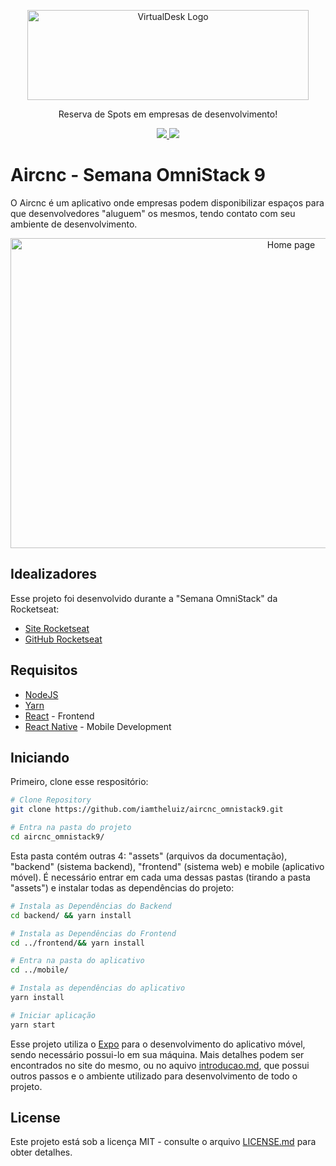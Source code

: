 <p align="center">
  <img src="https://github.com/iamtheluiz/aircnc_omnistack9/blob/master/assets/logo.png?raw=true" alt="VirtualDesk Logo" width="450" height="144">
</p>

<p align="center">
  Reserva de Spots em empresas de desenvolvimento!
</p>

<p align="center">
  <a href="https://opensource.org/licenses/MIT" alt="MIT License">
    <img src="https://img.shields.io/badge/Open%20Source-%E2%9D%A4-lightseagreen" />
  </a>
  <a href="https://opensource.org/licenses/MIT" alt="MIT License">
  <img src="https://img.shields.io/badge/license-MIT-blue" />
  </a>
</p>

# Aircnc - Semana OmniStack 9

O Aircnc é um aplicativo onde empresas podem disponibilizar espaços para que desenvolvedores "aluguem" os mesmos, tendo contato com seu ambiente de desenvolvimento.

<p align="center">
  <img src="https://github.com/iamtheluiz/aircnc_omnistack9/blob/master/assets/home.png?raw=true" alt="Home page" width="882" height="496">
</p>

## Idealizadores

Esse projeto foi desenvolvido durante a "Semana OmniStack" da Rocketseat:

* [Site Rocketseat](https://rocketseat.com.br)
* [GitHub Rocketseat](https://github.com/Rocketseat/)

## Requisitos

- [NodeJS](https://nodejs.org/)
- [Yarn](https://yarnpkg.com/)
- [React](https://reactjs.org/) - Frontend
- [React Native](https://facebook.github.io/react-native/) - Mobile Development

## Iniciando

Primeiro, clone esse respositório:

```bash
# Clone Repository
git clone https://github.com/iamtheluiz/aircnc_omnistack9.git

# Entra na pasta do projeto
cd aircnc_omnistack9/
```

Esta pasta contém outras 4: "assets" (arquivos da documentação), "backend" (sistema backend), "frontend" (sistema web) e mobile (aplicativo móvel). É necessário entrar em cada uma dessas pastas (tirando a pasta "assets") e instalar todas as dependências do projeto:

```bash
# Instala as Dependências do Backend
cd backend/ && yarn install

# Instala as Dependências do Frontend
cd ../frontend/&& yarn install

# Entra na pasta do aplicativo
cd ../mobile/

# Instala as dependências do aplicativo
yarn install

# Iniciar aplicação
yarn start
```

Esse projeto utiliza o [Expo](https://expo.io/) para o desenvolvimento do aplicativo móvel, sendo necessário possui-lo em sua máquina. Mais detalhes podem ser encontrados no site do mesmo, ou no aquivo [introducao.md](introducao.md), que possui outros passos e o ambiente utilizado para desenvolvimento de todo o projeto.

## License

Este projeto está sob a licença MIT - consulte o arquivo [LICENSE.md](LICENSE.md) para obter detalhes.